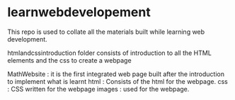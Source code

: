 # learnwebdevelopement
This repo is used to collate all the materials built while learning web development.

htmlandcssintroduction folder consists of introduction to all the HTML elements and the css to create a webpage

MathWebsite : it is the first integrated web page built after the introduction to implement what is learnt
    html : Consists of the html for the webpage.
    css : CSS written for the webpage
    images : used for the webpage.
